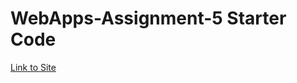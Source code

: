 # WebApps-Assignment-5 Starter Code
[Link to Site](https://44-563-web-apps-f22.github.io/44563-webapps-assignment-5-KondaShivaradhan/insects.html)